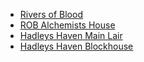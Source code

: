 - [Rivers of Blood](https://dynamic-trifle-5c52ff.netlify.app/)
- [ROB Alchemists House](https://stirring-melomakarona-346344.netlify.app)
- [Hadleys Haven Main Lair](https://playful-twilight-b065ea.netlify.app)
- [Hadleys Haven Blockhouse](https://frabjous-horse-537482.netlify.app/)
